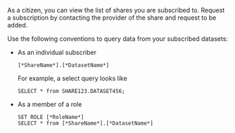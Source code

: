 As a citizen, you can view the list of shares you are subscribed to. Request a subscription by contacting the provider of the share and request to be added.

Use the following conventions to query data from your subscribed datasets:

-   As an individual subscriber

    ```
    [*ShareName*].[*DatasetName*]
    ```

    For example, a select query looks like

    ```
    SELECT * from SHARE123.DATASET456;
    ```


-   As a member of a role

    ```
    SET ROLE [*RoleName*]
    SELECT * from [*ShareName*].[*DatasetName*]
    ```


